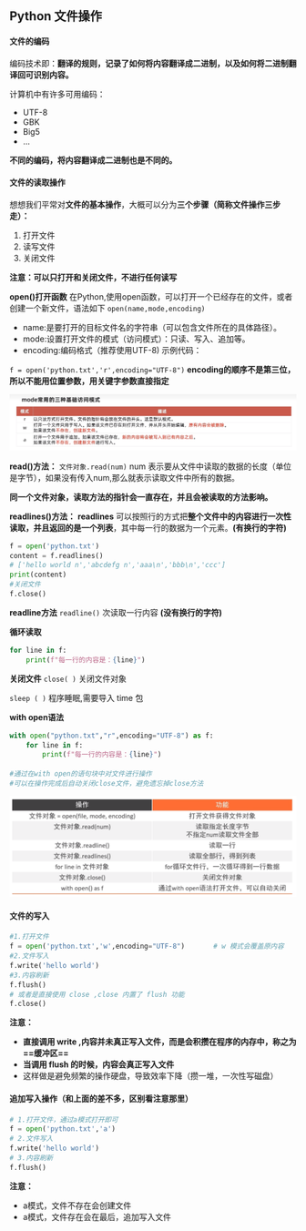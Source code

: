 ## Python 文件操作

#### 文件的编码
编码技术即：**翻译的规则，记录了如何将内容翻译成二进制，以及如何将二进制翻译回可识别内容。**

计算机中有许多可用编码：
- UTF-8
- GBK
- Big5
- ...

**不同的编码，将内容翻译成二进制也是不同的。**

#### 文件的读取操作
想想我们平常对**文件的基本操作**，大概可以分为**三个步骤（简称文件操作三步走）：**
1. 打开文件
2. 读写文件
3. 关闭文件

**注意：可以只打开和关闭文件，不进行任何读写**

**open()打开函数**
在Python,使用open函数，可以打开一个已经存在的文件，或者创建一个新文件，语法如下
` open(name,mode,encoding) `
- name:是要打开的目标文件名的字符串（可以包含文件所在的具体路径）。
- mode:设置打开文件的模式（访问模式）：只读、写入、追加等。
- encoding:编码格式（推荐使用UTF-8)
示例代码：

` f = open('python.txt','r',encoding="UTF-8") `
**encoding的顺序不是第三位，所以不能用位置参数，用关键字参数直接指定**

![Alt text](img/%E6%96%87%E4%BB%B6%E7%9A%84mode%E6%A8%A1%E5%BC%8F.png)

**read()方法：**
` 文件对象.read(num) `
num 表示要从文件中读取的数据的长度（单位是字节），如果没有传入num,那么就表示读取文件中所有的数据。

**同一个文件对象，读取方法的指针会一直存在，并且会被读取的方法影响。**

**readlines()方法：**
**readlines** 可以按照行的方式把**整个文件中的内容进行一次性读取，并且返回的是一个列表**，其中每一行的数据为一个元素。**(有换行的字符)**
```python
f = open('python.txt')
content = f.readlines()
# ['hello world n','abcdefg n','aaa\n','bbb\n','ccc']
print(content)
#关闭文件
f.close()
```

**readline方法**
` readline() ` 次读取一行内容 **(没有换行的字符)**

**循环读取**
```python 
for line in f:
    print(f"每一行的内容是：{line}")
```

**关闭文件**
` close( ) ` 关闭文件对象

` sleep ( ) ` 程序睡眠,需要导入 time 包

**with open语法**
```python
with open("python.txt","r",encoding="UTF-8") as f:
    for line in f:
        print(f"每一行的内容是：{line}")

#通过在with open的语句块中对文件进行操作
#可以在操作完成后自动关闭close文件，避免遗忘掉close方法
```
![Alt text](img/%E6%96%87%E4%BB%B6%E7%9A%84%E4%B8%80%E4%BA%9B%E6%93%8D%E4%BD%9C.png)


#### 文件的写入
```python
#1.打开文件
f = open('python.txt','w',encoding="UTF-8")       # w 模式会覆盖原内容
#2.文件写入
f.write('hello world')
#3.内容刷新
f.flush()
# 或者是直接使用 close ,close 内置了 flush 功能
f.close()
```
**注意：**
- **直接调用 write ,内容并未真正写入文件，而是会积攒在程序的内存中，称之为==缓冲区==**
- **当调用 flush 的时候，内容会真正写入文件**
- 这样做是避免频繁的操作硬盘，导致效率下降（攒一堆，一次性写磁盘）

#### 追加写入操作（和上面的差不多，区别看注意那里）
```python
# 1.打开文件，通过a模式打开即可
f = open('python.txt','a')
# 2.文件写入
f.write('hello world')
# 3.内容刷新
f.flush()
```
**注意：**
- a模式，文件不存在会创建文件
- a模式，文件存在会在最后，追加写入文件






